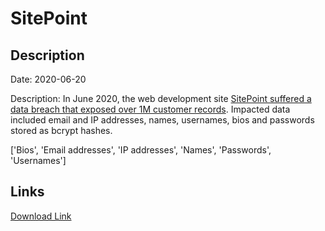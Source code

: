 # SitePoint

## Description

Date: 2020-06-20

Description:
In June 2020, the web development site <a href="https://www.bleepingcomputer.com/news/security/sitepoint-discloses-data-breach-after-stolen-info-used-in-attacks/" target="_blank" rel="noopener">SitePoint suffered a data breach that exposed over 1M customer records</a>. Impacted data included email and IP addresses, names, usernames, bios and passwords stored as bcrypt hashes.


['Bios', 'Email addresses', 'IP addresses', 'Names', 'Passwords', 'Usernames']

## Links

[Download Link](https://link-to.net/1229997/52.6765048327612/dynamic/?r=aHR0cHM6Ly93d3cubWVkaWFmaXJlLmNvbS92aWV3L3gyS25rRDJ6NWxtNzg3cC9zaXRlcG9pbnQuY29tL2ZpbGU=)